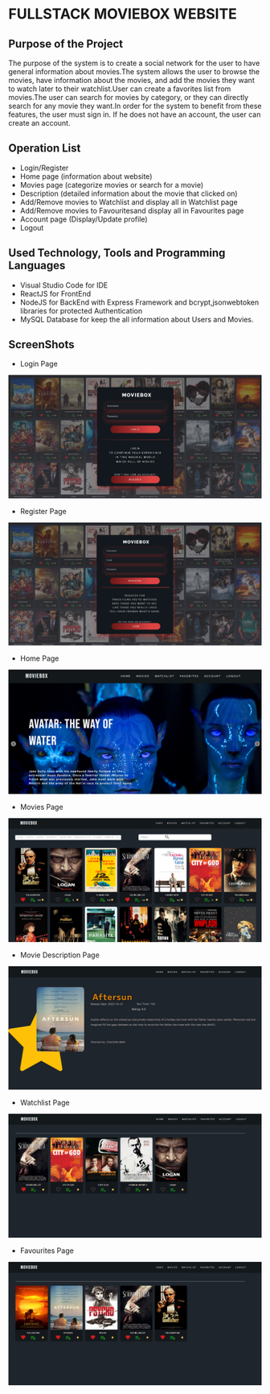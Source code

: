 # FULLSTACK MOVIEBOX WEBSITE

## Purpose of the Project

The purpose of the system is to create a social network for the user to have general information about movies.The system allows the user to browse the movies, have information about the movies, and add the movies they want to watch later to their watchlist.User can create a favorites list from movies.The user can search for movies by category, or they can directly search for any movie they want.In order for the system to benefit from these features, the user must sign in. If he does not have an account, the user can create an account. 

## Operation List

* Login/Register
* Home page (information about website)
* Movies page (categorize movies or search for a movie)
* Description (detailed information about the movie that clicked on)
* Add/Remove movies to Watchlist and display all in Watchlist page
* Add/Remove movies to Favouritesand display all in Favourites page
* Account page (Display/Update profile)
* Logout

## Used Technology, Tools and Programming Languages

* Visual Studio Code for IDE
* ReactJS for FrontEnd
* NodeJS for BackEnd with Express Framework and bcrypt,jsonwebtoken libraries for protected Authentication
* MySQL Database for keep the all information about Users and Movies.

## ScreenShots

* Login Page

![Login-Page!](readme-images/readme-image1.png)

* Register Page

![Register_Page!](readme-images/readme-image2.png)

* Home Page

![Home_Page!](readme-images/readme-image3.png)

* Movies Page

![Movies_Page!](readme-images/readme-image4.png)

* Movie Description Page

![Movie_Description_Page!](readme-images/readme-image7.png)

* Watchlist Page

![Watchlist_Page!](readme-images/readme-image5.png)

* Favourites Page

![Favourites_Page!](readme-images/readme-image6.png)



